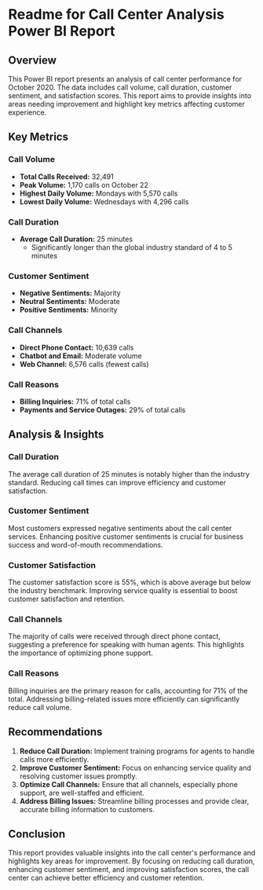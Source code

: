 # Readme for Call Center Analysis Power BI Report

## Overview

This Power BI report presents an analysis of call center performance for October 2020. The data includes call volume, call duration, customer sentiment, and satisfaction scores. This report aims to provide insights into areas needing improvement and highlight key metrics affecting customer experience.

## Key Metrics

### Call Volume
- **Total Calls Received:** 32,491
- **Peak Volume:** 1,170 calls on October 22
- **Highest Daily Volume:** Mondays with 5,570 calls
- **Lowest Daily Volume:** Wednesdays with 4,296 calls

### Call Duration
- **Average Call Duration:** 25 minutes
  - Significantly longer than the global industry standard of 4 to 5 minutes

### Customer Sentiment
- **Negative Sentiments:** Majority
- **Neutral Sentiments:** Moderate
- **Positive Sentiments:** Minority


### Call Channels
- **Direct Phone Contact:** 10,639 calls
- **Chatbot and Email:** Moderate volume
- **Web Channel:** 6,576 calls (fewest calls)

### Call Reasons
- **Billing Inquiries:** 71% of total calls
- **Payments and Service Outages:** 29% of total calls

## Analysis & Insights

### Call Duration
The average call duration of 25 minutes is notably higher than the industry standard. Reducing call times can improve efficiency and customer satisfaction.

### Customer Sentiment
Most customers expressed negative sentiments about the call center services. Enhancing positive customer sentiments is crucial for business success and word-of-mouth recommendations.

### Customer Satisfaction
The customer satisfaction score is 55%, which is above average but below the industry benchmark. Improving service quality is essential to boost customer satisfaction and retention.

### Call Channels
The majority of calls were received through direct phone contact, suggesting a preference for speaking with human agents. This highlights the importance of optimizing phone support.

### Call Reasons
Billing inquiries are the primary reason for calls, accounting for 71% of the total. Addressing billing-related issues more efficiently can significantly reduce call volume.

## Recommendations
1. **Reduce Call Duration:** Implement training programs for agents to handle calls more efficiently.
2. **Improve Customer Sentiment:** Focus on enhancing service quality and resolving customer issues promptly.
3. **Optimize Call Channels:** Ensure that all channels, especially phone support, are well-staffed and efficient.
4. **Address Billing Issues:** Streamline billing processes and provide clear, accurate billing information to customers.

## Conclusion
This report provides valuable insights into the call center's performance and highlights key areas for improvement. By focusing on reducing call duration, enhancing customer sentiment, and improving satisfaction scores, the call center can achieve better efficiency and customer retention.
